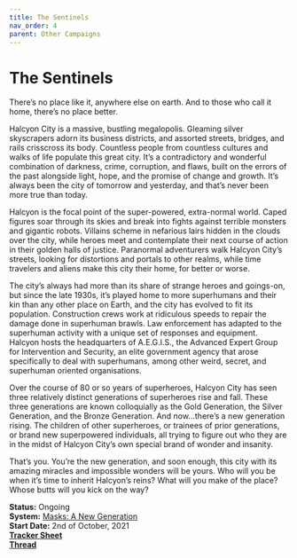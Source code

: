 ```yaml
---
title: The Sentinels
nav_order: 4
parent: Other Campaigns
---
```


# The Sentinels
There’s no place like it, anywhere else on earth. And to those who call it home, there’s no place better.

Halcyon City is a massive, bustling megalopolis. Gleaming silver skyscrapers adorn its business districts, and assorted streets, bridges, and rails crisscross its body. Countless people from countless cultures and walks of life populate this great city. It’s a contradictory and wonderful combination of darkness, crime, corruption, and flaws, built on the errors of the past alongside light, hope, and the promise of change and growth. It’s always been the city of tomorrow and yesterday, and that’s never been more true than today.

Halcyon is the focal point of the super-powered, extra-normal world. Caped figures soar through its skies and break into fights against terrible monsters and gigantic robots. Villains scheme in nefarious lairs hidden in the clouds over the city, while heroes meet and contemplate their next course of action in their golden halls of justice. Paranormal adventurers walk Halcyon City’s streets, looking for distortions and portals to other realms, while time travelers and aliens make this city their home, for better or worse.

The city’s always had more than its share of strange heroes and goings-on, but since the late 1930s, it’s played home to more superhumans and their kin than any other place on Earth, and the city has evolved to fit its population. Construction crews work at ridiculous speeds to repair the damage done in superhuman brawls. Law enforcement has adapted to the superhuman activity with a unique set of responses and equipment. Halcyon hosts the headquarters of A.E.G.I.S., the Advanced Expert Group for Intervention and Security, an elite government agency that arose specifically to deal with superhumans, among other weird, secret, and superhuman oriented organisations.

Over the course of 80 or so years of superheroes, Halcyon City has seen three relatively distinct generations of superheroes rise and fall. These three generations are known colloquially as the Gold Generation, the Silver Generation, and the Bronze Generation. And now...there’s a new generation rising. The children of other superheroes, or trainees of prior generations, or brand new superpowered individuals, all trying to figure out who they are in the midst of Halcyon City’s own special brand of wonder and insanity. 

That’s you. You’re the new generation, and soon enough, this city with its amazing miracles and impossible wonders will be yours. Who will you be when it’s time to inherit Halcyon’s reins? What will you make of the place? Whose butts will you kick on the way?

**Status:** Ongoing<br>
**System:** [Masks: A New Generation](https://magpiegames.com/pages/masks)<br>
**Start Date:** 2nd of October, 2021<br>
[**Tracker Sheet**](https://docs.google.com/spreadsheets/d/1n8oYcGHjq3dJ_yonCeRpj6ImdtKJ_si0ok3BChQx-AI/edit#gid=0)<br>
[**Thread**](https://discord.com/channels/476843342001602570/893843266309615617)